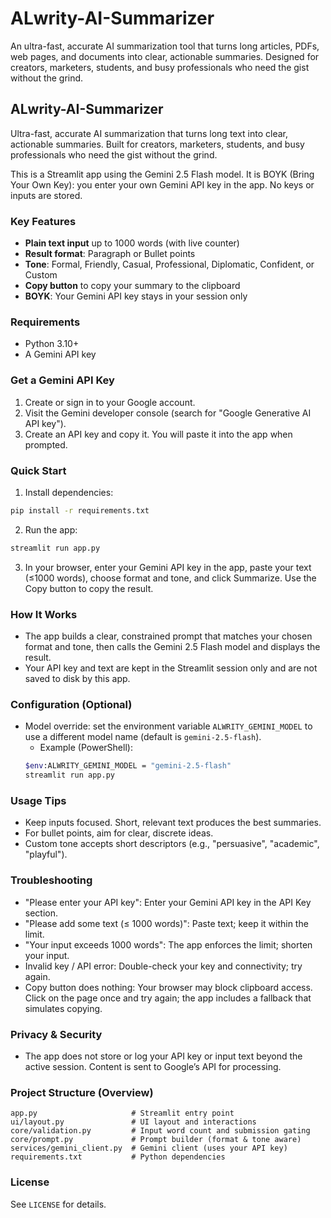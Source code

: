 # ALwrity-AI-Summarizer
An ultra-fast, accurate AI summarization tool that turns long articles, PDFs, web pages, and documents into clear, actionable summaries. Designed for creators, marketers, students, and busy professionals who need the gist without the grind.
## ALwrity-AI-Summarizer

Ultra-fast, accurate AI summarization that turns long text into clear, actionable summaries. Built for creators, marketers, students, and busy professionals who need the gist without the grind.

This is a Streamlit app using the Gemini 2.5 Flash model. It is BOYK (Bring Your Own Key): you enter your own Gemini API key in the app. No keys or inputs are stored.

### Key Features
- **Plain text input** up to 1000 words (with live counter)
- **Result format**: Paragraph or Bullet points
- **Tone**: Formal, Friendly, Casual, Professional, Diplomatic, Confident, or Custom
- **Copy button** to copy your summary to the clipboard
- **BOYK**: Your Gemini API key stays in your session only

### Requirements
- Python 3.10+
- A Gemini API key

### Get a Gemini API Key
1. Create or sign in to your Google account.
2. Visit the Gemini developer console (search for "Google Generative AI API key").
3. Create an API key and copy it. You will paste it into the app when prompted.

### Quick Start
1. Install dependencies:
```bash
pip install -r requirements.txt
```
2. Run the app:
```bash
streamlit run app.py
```
3. In your browser, enter your Gemini API key in the app, paste your text (≤1000 words), choose format and tone, and click Summarize. Use the Copy button to copy the result.

### How It Works
- The app builds a clear, constrained prompt that matches your chosen format and tone, then calls the Gemini 2.5 Flash model and displays the result.
- Your API key and text are kept in the Streamlit session only and are not saved to disk by this app.

### Configuration (Optional)
- Model override: set the environment variable `ALWRITY_GEMINI_MODEL` to use a different model name (default is `gemini-2.5-flash`).
  - Example (PowerShell):
  ```bash
  $env:ALWRITY_GEMINI_MODEL = "gemini-2.5-flash"
  streamlit run app.py
  ```

### Usage Tips
- Keep inputs focused. Short, relevant text produces the best summaries.
- For bullet points, aim for clear, discrete ideas.
- Custom tone accepts short descriptors (e.g., "persuasive", "academic", "playful").

### Troubleshooting
- "Please enter your API key": Enter your Gemini API key in the API Key section.
- "Please add some text (≤ 1000 words)": Paste text; keep it within the limit.
- "Your input exceeds 1000 words": The app enforces the limit; shorten your input.
- Invalid key / API error: Double-check your key and connectivity; try again.
- Copy button does nothing: Your browser may block clipboard access. Click on the page once and try again; the app includes a fallback that simulates copying.

### Privacy & Security
- The app does not store or log your API key or input text beyond the active session. Content is sent to Google’s API for processing.

### Project Structure (Overview)
```
app.py                     # Streamlit entry point
ui/layout.py               # UI layout and interactions
core/validation.py         # Input word count and submission gating
core/prompt.py             # Prompt builder (format & tone aware)
services/gemini_client.py  # Gemini client (uses your API key)
requirements.txt           # Python dependencies
```

### License
See `LICENSE` for details.
